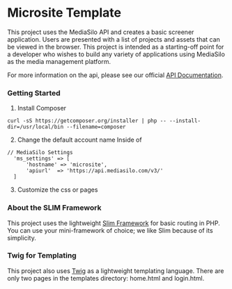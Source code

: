 # Microsite Template
This project uses the MediaSilo API and creates a basic screener application. Users are presented with a list of projects and assets that can be viewed in the browser. This project is intended as a starting-off point for a developer who wishes to build any variety of applications using MediaSilo as the media management platform. 

For more information on the api, please see our official [API Documentation](https://docs.mediasilo.com). 


### Getting Started

1. Install Composer
```
curl -sS https://getcomposer.org/installer | php -- --install-dir=/usr/local/bin --filename=composer
```

2. Change the default account name
Inside of 
```
// MediaSilo Settings
  'ms_settings' => [
      'hostname' => 'microsite',
      'apiurl'  => 'https://api.mediasilo.com/v3/'
  ]
```
3. Customize the css or pages


### About the SLIM Framework
This project uses the lightweight [Slim Framework](www.slimframework.com) for basic routing in PHP. You can use your mini-framework of choice; we like Slim because of its simplicity.

### Twig for Templating
This project also uses [Twig](http://twig.sensiolabs.org/) as a lightweight templating language. There are only two pages in the templates directory: home.html and login.html. 

